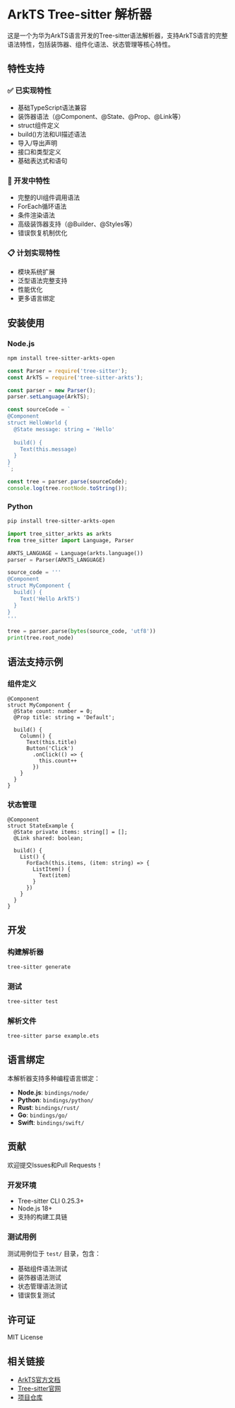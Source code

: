# ArkTS Tree-sitter 解析器

这是一个为华为ArkTS语言开发的Tree-sitter语法解析器，支持ArkTS语言的完整语法特性，包括装饰器、组件化语法、状态管理等核心特性。

## 特性支持

### ✅ 已实现特性
- 基础TypeScript语法兼容
- 装饰器语法（@Component、@State、@Prop、@Link等）
- struct组件定义
- build()方法和UI描述语法
- 导入/导出声明
- 接口和类型定义
- 基础表达式和语句

### 🚧 开发中特性
- 完整的UI组件调用语法
- ForEach循环语法
- 条件渲染语法
- 高级装饰器支持（@Builder、@Styles等）
- 错误恢复机制优化

### 📋 计划实现特性
- 模块系统扩展
- 泛型语法完整支持
- 性能优化
- 更多语言绑定

## 安装使用

### Node.js

```bash
npm install tree-sitter-arkts-open
```

```javascript
const Parser = require('tree-sitter');
const ArkTS = require('tree-sitter-arkts');

const parser = new Parser();
parser.setLanguage(ArkTS);

const sourceCode = `
@Component
struct HelloWorld {
  @State message: string = 'Hello'
  
  build() {
    Text(this.message)
  }
}
`;

const tree = parser.parse(sourceCode);
console.log(tree.rootNode.toString());
```

### Python

```bash
pip install tree-sitter-arkts-open
```

```python
import tree_sitter_arkts as arkts
from tree_sitter import Language, Parser

ARKTS_LANGUAGE = Language(arkts.language())
parser = Parser(ARKTS_LANGUAGE)

source_code = '''
@Component  
struct MyComponent {
  build() {
    Text('Hello ArkTS')
  }
}
'''

tree = parser.parse(bytes(source_code, 'utf8'))
print(tree.root_node)
```

## 语法支持示例

### 组件定义
```arkts
@Component
struct MyComponent {
  @State count: number = 0;
  @Prop title: string = 'Default';
  
  build() {
    Column() {
      Text(this.title)
      Button('Click')
        .onClick(() => {
          this.count++
        })
    }
  }
}
```

### 状态管理
```arkts
@Component
struct StateExample {
  @State private items: string[] = [];
  @Link shared: boolean;
  
  build() {
    List() {
      ForEach(this.items, (item: string) => {
        ListItem() {
          Text(item)
        }
      })
    }
  }
}
```

## 开发

### 构建解析器
```bash
tree-sitter generate
```

### 测试
```bash
tree-sitter test
```

### 解析文件
```bash
tree-sitter parse example.ets
```

## 语言绑定

本解析器支持多种编程语言绑定：

- **Node.js**: `bindings/node/`
- **Python**: `bindings/python/`
- **Rust**: `bindings/rust/`
- **Go**: `bindings/go/`
- **Swift**: `bindings/swift/`

## 贡献

欢迎提交Issues和Pull Requests！

### 开发环境
- Tree-sitter CLI 0.25.3+
- Node.js 18+
- 支持的构建工具链

### 测试用例
测试用例位于 `test/` 目录，包含：
- 基础组件语法测试
- 装饰器语法测试  
- 状态管理语法测试
- 错误恢复测试

## 许可证

MIT License

## 相关链接

- [ArkTS官方文档](https://developer.harmonyos.com/cn/docs/documentation/doc-guides-V3/arkts-get-started-0000001504769321-V3)
- [Tree-sitter官网](https://tree-sitter.github.io/)
- [项目仓库](https://github.com/million-mo/arkts_language_server)